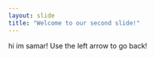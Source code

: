 ```yaml
---
layout: slide
title: "Welcome to our second slide!"
---
```

hi im samar!
Use the left arrow to go back!
